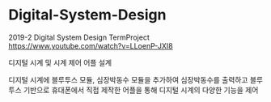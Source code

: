 # Digital-System-Design
2019-2 Digital System Design TermProject
https://www.youtube.com/watch?v=LLoenP-JXI8

디지털 시계 및 시계 제어 어플 설계

디지털 시계에 블루투스 모듈, 심장박동수 모듈을 추가하여 심장박동수를 출력하고 블루투스 기반으로 휴대폰에서 직접 제작한 어플을 통해 디지털 시계의 다양한 기능을 제어
